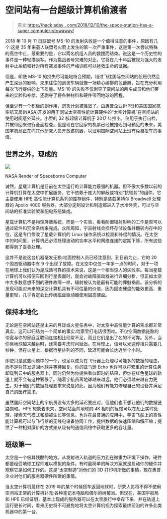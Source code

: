 # 空间站有一台超级计算机偷渡者

> 原文:[https://hack aday . com/2018/12/10/the-space-station-has-a-super computer-stowaway/](https://hackaday.com/2018/12/10/the-space-station-has-a-supercomputer-stowaway/)

2018 年 10 月 11 日联盟号 MS-10 的发射失败是一个值得注意的事件，原因有几个:这是 35 年来载人联盟号火箭上发生的第一次严重事件，这是第一次尝试特殊的高空中止，最重要的是，它以两名机组人员的救援而结束。说这是一个历史性的事件是一种轻描淡写。作为挑战者号灾难的对比，它将在几十年后被视为强大的发射中止系统和针对所有突发事件的严格训练可以拯救生命的证据。

但是，即使 MS-10 的损失尽可能地符合预期，错过飞往国际空间站的航班仍然会产生深远的影响。来来往往的到访车辆就像一场精心编排的芭蕾舞，旨在充分利用每次飞行提供的上下质量。MS-10 的失败不仅剥夺了空间站的两名成员和他们带来的实验和补给，还剥夺了将各种材料和硬件带回地球的回程。

但至少有一个积极的副作用，退货计划被推迟了。由惠普企业(HPE)和美国国家航空航天局(NASA)开发的用于测试太空高性能计算硬件的“太空计算机”在空间站的使用时间意外延长。小型的 32 核超级计算机于 2017 年推出，仅用于执行自检，并被带回来进行全面检查。但是现在它回家的机票已经被推迟到可预见的未来，美国宇航局正在向其他研究人员开放该机器，以证明国际空间站上没有免费搭车的事情。

## 世界之外，现成的

[![](../Images/aa847eafc529be38ddd333e3a2866d29.png)](https://hackaday.com/wp-content/uploads/2018/11/spaceborne_render.png)

NASA Render of Spaceborne Computer

诚然，星载计算机是目前在太空运行的计算能力最强的机器。但不像大多数以前的计算机打算在太空中扩展服务，它不依赖于庞大的屏蔽或特别“抗辐射”的组件。它主要使用 HPE 高性能计算机系列的库存组件，特别是装载英特尔 Broadwell 处理器的 Apollo 4000 服务器。大部分定制设计和制造都进入了水冷外壳，可以与空间站的标准实验架和配电系统集成。

星载计算机不是物理屏蔽系统，而是一个实验，看看防御辐射影响的工作是否可以通过软件和冗余系统来完成。众所周知，宇宙射线会损坏存储设备并翻转内存中的位，这是专门修改了星载计算机的 Linux 操作系统以检测和补偿的情况。在太空中的时间里，计算机还必须处理波动的功率水平和网络连接的定期下降，所有这些都得到了妥善处理。

这并不是说这台机器毫发无损:地面控制人员已经注意到，到目前为止，它的 20 个固态驱动器中有 9 个出现了故障。在太空中仅仅一年多一点的时间，对于一项在地球上我们认为是成熟可靠的技术来说，这是一个相当惊人的失败率。每当星载计算机可以搭便车回到行星表面时，就会对故障驱动器进行详细分析，但正如太空中大多数意想不到的硬件故障一样，辐射被认为是最有可能的罪魁祸首。该分析的发现可能对未来的深空计算机具有不可估量的价值，因为固态硬盘的能效更高、重量更轻，几乎肯定会比传统磁盘驱动器使用固态硬盘。

## 保持本地化

无论是在空间站还是未来的月球或火星任务中，对太空中高性能计算的需求都非常真实，这可以归结为一个简单的事实:给家里打电话很困难。不仅空间数据链路的带宽与你的家庭互联网连接相比经常不足，而且它们是出了名的不可靠。另外，当你离地球越来越远时，还需要考虑时间延迟。在月球上，信号以光速传播只需要几秒钟，但在火星上，根据行星排列的不同，延迟可能会长达近半个小时。

即使只是这些问题中的一个，也足以成为在飞行器上处理尽可能多的数据的理由，而不是将其发送回地球并等待回复。你的亚马逊 Echo 也许可以将繁重的计算任务卸载到云中的服务器上，同时仍然为你提供看似即时的结果，但你在红色星球的轨道上就不会有这种奢侈了。随着宇航员离地球越来越远，他们必须越来越自力更生。对于他们的数据处理要求来说是如此，因为他们有能力修理自己的设备并满足自己的医疗需求。

虽然国际空间站上的宇航员没有太多的延迟要应对，但他们也不想让他们的数据链路饱和。HPE 想象着未来，空间站面向地球的 4K 相机的反馈可以在船上实时处理，搜索天气模式和植被生长等信息。也许在最普通的应用中，宇宙飞船上的高性能计算机可以与飞行器的无线电设备协同工作，提供数据的快速压缩和解压缩；提供了一种相对廉价的方式来从现有的通信网络中获取更多的吞吐量。

## 班级第一

太空是一个极其残酷的地方。从发射进入轨道的压力到在微重力环境下操作，硬件都要经受地球工程师难以模拟的条件。有时最简单的解决方案就是启动你的硬件并观察它是如何工作的。这是“太空制造”对他们的 3D 打印机所做的事情，现在惠普企业对他们的服务器硬件所做的事情。

当太空计算机最终在 2019 年的某个时候搭车返回地球时，研究人员将不得不使用空间站正常的计算机补充:各种笔记本电脑和偶尔的树莓派。但现在，美国宇航局和 HPE 已经证明，基本上现成的服务器可以在太空旅行中幸存下来，并在轨道上运行更长时间，看来历史将不可避免地将太空计算机视为探索最终前沿的许多此类机器中的第一台。